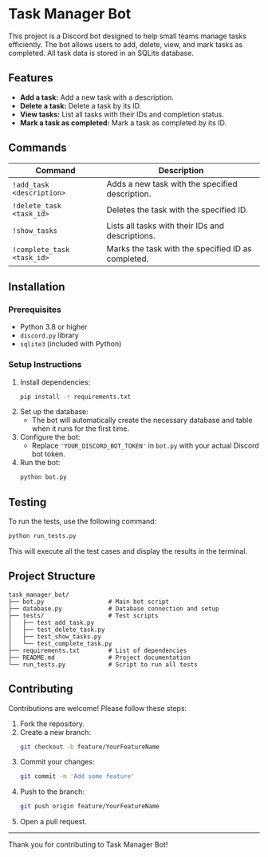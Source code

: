 # Task Manager Bot

This project is a Discord bot designed to help small teams manage tasks efficiently. The bot allows users to add, delete, view, and mark tasks as completed. All task data is stored in an SQLite database.

## Features
- **Add a task:** Add a new task with a description.
- **Delete a task:** Delete a task by its ID.
- **View tasks:** List all tasks with their IDs and completion status.
- **Mark a task as completed:** Mark a task as completed by its ID.

## Commands

| Command | Description |
|---------|-------------|
| `!add_task <description>` | Adds a new task with the specified description. |
| `!delete_task <task_id>` | Deletes the task with the specified ID. |
| `!show_tasks` | Lists all tasks with their IDs and descriptions. |
| `!complete_task <task_id>` | Marks the task with the specified ID as completed. |

## Installation

### Prerequisites
- Python 3.8 or higher
- `discord.py` library
- `sqlite3` (included with Python)

### Setup Instructions
1. Install dependencies:
   ```sh
   pip install -r requirements.txt
   ```
2. Set up the database:
   - The bot will automatically create the necessary database and table when it runs for the first time.
3. Configure the bot:
   - Replace `'YOUR_DISCORD_BOT_TOKEN'` in `bot.py` with your actual Discord bot token.
4. Run the bot:
   ```sh
   python bot.py
   ```

## Testing
To run the tests, use the following command:
```sh
python run_tests.py
```
This will execute all the test cases and display the results in the terminal.

## Project Structure
```
task_manager_bot/
├── bot.py                  # Main bot script
├── database.py             # Database connection and setup
├── tests/                  # Test scripts
│   ├── test_add_task.py
│   ├── test_delete_task.py
│   ├── test_show_tasks.py
│   └── test_complete_task.py
├── requirements.txt        # List of dependencies
├── README.md               # Project documentation
└── run_tests.py            # Script to run all tests
```

## Contributing
Contributions are welcome! Please follow these steps:
1. Fork the repository.
2. Create a new branch:
   ```sh
   git checkout -b feature/YourFeatureName
   ```
3. Commit your changes:
   ```sh
   git commit -m 'Add some feature'
   ```
4. Push to the branch:
   ```sh
   git push origin feature/YourFeatureName
   ```
5. Open a pull request.

---
Thank you for contributing to Task Manager Bot!
